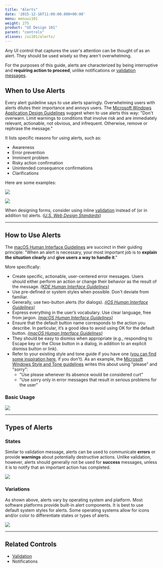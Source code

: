 ```yaml
---
title: "Alerts"
date: '2015-12-16T11:00:00.000+00:00'
menu: menuui101
weight: 275
product: "UI Design 101"
parent: "controls"
aliases: /ui101/alerts/
---
```


Any UI control that captures the user's attention can be thought of as an alert. They should be used wisely so they aren't overwhelming.<!--more-->

For the purposes of this guide, alerts are characterized by being interruptive and **requiring action to proceed**, unlike notifications or [validation messages](../validation/).

## When to Use Alerts

Every alert guideline says to use alerts sparingly. Overwhelming users with alerts dilutes their importance and annoys users. The [Microsoft Windows Application Design Guidelines](https://msdn.microsoft.com/en-us/library/windows/desktop/dn742473(v=vs.85).aspx) suggest when to use alerts this way: "Don't overwarn. Limit warnings to conditions that involve risk and are immediately relevant, actionable, not obvious, and infrequent. Otherwise, remove or rephrase the message."

It lists specific reasons for using alerts, such as:

* Awareness
* Error prevention
* Imminent problem
* Risky action confirmation
* Unintended consequence confirmations
* Clarifications

Here are some examples:

![](//media.balsamiq.com/img/support/tutorials/ui101/ios-alert.png)

![](//media.balsamiq.com/img/support/tutorials/ui101/windows-alert.png)

When designing forms, consider using inline [validation](../validation/) instead of (or in addition to) alerts. ([*U.S. Web Design Standards*](https://standards.usa.gov/components/alerts/))

---

## How to Use Alerts

The [macOS Human Interface Guidelines](https://developer.apple.com/macos/human-interface-guidelines/windows-and-views/alerts/) are succinct in their guiding principle: "When an alert is necessary, your most important job is to **explain the situation clearly** and **give users a way to handle it**."

More specifically:

* Create specific, actionable, user-centered error messages. Users should either perform an action or change their behavior as the result of the message. [*(KDE Human Interface Guidelines)*](https://community.kde.org/KDE_Visual_Design_Group/HIG/Messages)
* Use pre-defined or system styles when possible. Don't deviate from familiar.
* Generally, use two-button alerts (for dialogs). [*(iOS Human Interface Guidelines)*](https://developer.apple.com/ios/human-interface-guidelines/ui-views/alerts/)
* Express everything in the user’s vocabulary. Use clear language, free from jargon. [*(macOS Human Interface Guidelines)*](https://developer.apple.com/macos/human-interface-guidelines/windows-and-views/alerts/)
* Ensure that the default button name corresponds to the action you describe. In particular, it’s a good idea to avoid using OK for the default button. [*(macOS Human Interface Guidelines)*](https://developer.apple.com/macos/human-interface-guidelines/windows-and-views/alerts/)
* They should be easy to dismiss when appropriate (e.g., responding to Escape key or the Close button in a dialog, in addition to an explicit dismiss button or link).
* Refer to your existing style and tone guide if you have one ([you can find some inspiration here](http://voiceandtoneguides.webflow.io/), if you don't). As an example, the [Microsoft Windows Style and Tone guidelines](https://msdn.microsoft.com/en-us/library/windows/desktop/dn742477.aspx) writes this about using "please" and "sorry":
	* "Use please whenever its absence would be considered curt"
	* "Use sorry only in error messages that result in serious problems for the user"

### Basic Usage

![](//media.balsamiq.com/img/support/tutorials/ui101/alerts.png)


---

## Types of Alerts

### States

Similar to validation message, alerts can be used to communicate **errors** or provide **warnings** about potentially destructive actions. Unlike validation, however, alerts should generally not be used for **success** messages, unless it is to notify that an important action has completed.

![](//media.balsamiq.com/img/support/tutorials/ui101/alert-states.png)

### Variations

As shown above, alerts vary by operating system and platform. Most software platforms provide built-in alert components. It is best to use default system styles for alerts. Some operating systems allow for icons and/or color to differentiate states or types of alerts.

![](//media.balsamiq.com/img/support/tutorials/ui101/alert-variations.png)

---

## Related Controls

* [Validation](../validation/)
* Notifications
